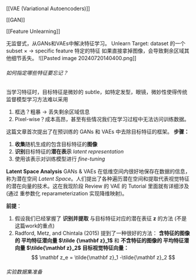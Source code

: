 [[VAE (Variational Autoencoders)]]

[[GAN]]

[[Feature Unlearning]]

无监督式，从GANs和VAEs中解决特征学习。
Unlearn Target: dataset 的一个subset $\times$  $\longrightarrow$  specific feature 特定的特征
如果直接拿掉图像，会导致剩余区域其他细节丢失。
![[Pasted image 20240720140400.png]]
###### 如何指定哪些特征要忘记？
当学习特征时，目标特征是微妙的 subtle，如特定发型，眼镜，微妙性使得传统监督模型学习方法难以采用

1. 框选？粗暴 $\longrightarrow$ 丢失剩余区域信息
2. Pixel-wise？成本高昂，甚至有些情况我们在学习过程中无法访问训练数据。

这篇文章首次提出了在预训练的 GANs 和 VAEs 中去除目标特征的框架。
**步骤：**
1. **收集**随机生成的包含目标特征的**图像**
2. **识别**目标特征的**潜在表示** *latent representation*
3. 使用该表示对训练模型进行 *fine-tuning*

**Latent Space Analysis**
GANs & VAEs 在低维空间内很好地保存在数据的信息，称为潜在空间 *Latent Space*。人们提出了各种遍历潜在空间和提取代表视觉特征的潜在向量的技术。这在我现阶段 Review 的 VAE 的 Tutorial 里面就有详细涉及 (通过 重参数化 reparameterization 实现降维映射)。

**前提**： 
1. 假设我们已经掌握了 **识别并提取** 与目标特征对应的潜在表征 $\mathbf z$ 的方法 (不是这篇work的重点)
2. Radford, Metz, and Chintala (2015) 提到了一种很好的方法：
	**含特征的图像的 平均特征潜向量 $\tilde {\mathbf z}_1$** 和 **不含特征的图像的 平均特征潜向量 $\tilde{\mathbf z}_2$**
	**目标视觉特征向量：**
	$$
	\mathbf z_e = \tilde{\mathbf z}_1 -\tilde{\mathbf z}_2
	$$
###### 实验数据集准备

